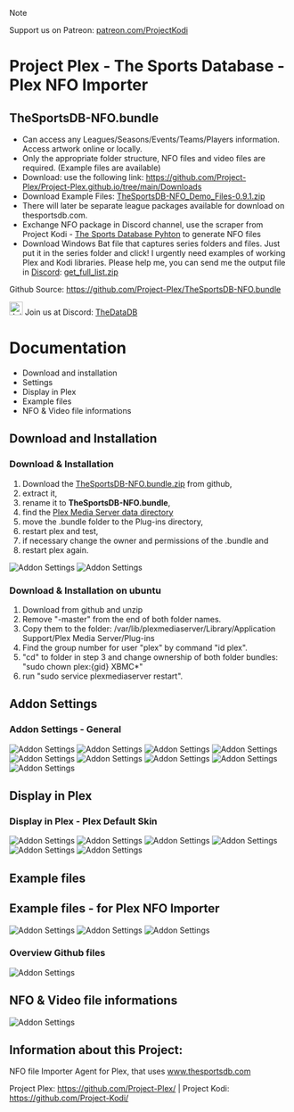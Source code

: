 
> [!NOTE]
> Support us on Patreon: <a href="https://patreon.com/ProjectKodi">patreon.com/ProjectKodi</a>

# Project Plex - The Sports Database - Plex NFO Importer
## TheSportsDB-NFO.bundle



<p align="left">
<ul>
  <li>Can access any Leagues/Seasons/Events/Teams/Players information. Access artwork online or locally.</li>
  <li>Only the appropriate folder structure, NFO files and video files are required. (Example files are available)</li>
    <li>Download: use the following link: <a href="https://github.com/Project-Plex/Project-Plex.github.io/tree/main/Downloads">https://github.com/Project-Plex/Project-Plex.github.io/tree/main/Downloads</a></li>
    <li>Download Example Files: <a href="https://github.com/Project-Plex/Project-Plex.github.io/tree/main/Downloads">TheSportsDB-NFO_Demo_Files-0.9.1.zip</a></li>
    <li>There will later be separate league packages available for download on thesportsdb.com.</li>
    <li>Exchange NFO package in Discord channel, use the scraper from Project Kodi - <a href="https://github.com/Project-Kodi">The Sports Database Pyhton</a> to generate NFO files</li>
    <li>Download Windows Bat file that captures series folders and files. Just put it in the series folder and click! I urgently need examples of working Plex and Kodi libraries. Please help me, you can send me the output file in <a href="https://discord.gg/pFvgaXV">Discord</a>: <a href="https://github.com/Project-Plex/Project-Plex.github.io/tree/main/Downloads">get_full_list.zip</a></li>
  </ul>
  </p>

Github Source: <a href="https://github.com/Project-Plex/TheSportsDB-NFO.bundle">https://github.com/Project-Plex/TheSportsDB-NFO.bundle</a>
  
<a href="https://discord.com/channels/481047912286257152/481047912286257155"><img src="https://raw.githubusercontent.com/Project-Plex/PlexSportScanner/master/Information/images/discord-logo.png" alt="Join the chat at Discord" height="24"></a> Join us at Discord: <a href="https://discord.com/channels/481047912286257152/481047912286257155">TheDataDB</a>


# Documentation

- Download and installation
- Settings
- Display in Plex
- Example files
- NFO & Video file informations



## Download and Installation


### Download & Installation

1. Download the [TheSportsDB-NFO.bundle.zip](https://github.com/Project-Plex/Project-Plex.github.io/tree/main/Downloads) from github,
2. extract it,
3. rename it to **TheSportsDB-NFO.bundle**,
4. find the [Plex Media Server data directory](https://support.plex.tv/hc/en-us/articles/202915258-Where-is-the-Plex-Media-Server-data-directory-located)
5. move the .bundle folder to the Plug-ins directory,
6. restart plex and test,
7. if necessary change the owner and permissions of the .bundle and
8. restart plex again.

<img src="_images/winfiles01.jpg" alt="Addon Settings">

<img src="_images/winfiles02.jpg" alt="Addon Settings">

### Download & Installation on ubuntu

1. Download from github and unzip
2. Remove "-master" from the end of both folder names.
3. Copy them to the folder:  /var/lib/plexmediaserver/Library/Application Support/Plex Media Server/Plug-ins
4. Find the group number for user "plex" by command "id plex".
5. "cd" to folder in step 3 and change ownership of both folder bundles: "sudo chown plex:{gid} XBMC*"
6. run "sudo service plexmediaserver restart".


## Addon Settings

### Addon Settings - General 

<img src="_images/plugin01.jpg" alt="Addon Settings">

<img src="_images/plugin02.jpg" alt="Addon Settings">

<img src="_images/plugin03.jpg" alt="Addon Settings">

<img src="_images/plugin04.jpg" alt="Addon Settings">

<img src="_images/plugin05.jpg" alt="Addon Settings">

<img src="_images/plugin06.jpg" alt="Addon Settings">

<img src="_images/plugin07.jpg" alt="Addon Settings">

<img src="_images/plugin08.jpg" alt="Addon Settings">

<img src="_images/plugin09.jpg" alt="Addon Settings">







## Display in Plex

### Display in Plex - Plex Default Skin

<img src="_images/view01.jpg" alt="Addon Settings">


<img src="_images/view02.jpg" alt="Addon Settings">


<img src="_images/view03.jpg" alt="Addon Settings">


<img src="_images/view04.jpg" alt="Addon Settings">


<img src="_images/view05.jpg" alt="Addon Settings">


<img src="_images/view06.jpg" alt="Addon Settings">


## Example files

## Example files - for Plex NFO Importer

<img src="_images/winfiles03.jpg" alt="Addon Settings">

<img src="_images/winfiles04.jpg" alt="Addon Settings">

<img src="_images/winfiles05.jpg" alt="Addon Settings">

### Overview Github files

<img src="_images/github01.jpg" alt="Addon Settings">



## NFO & Video file informations

<img src="_images/nfofile01.jpg" alt="Addon Settings">








## Information about this Project:

 NFO file Importer Agent for Plex, that uses www.thesportsdb.com

 Project Plex: <a href="https://github.com/Project-Plex/">https://github.com/Project-Plex/</a> | Project Kodi: <a href="https://github.com/Project-Kodi/">https://github.com/Project-Kodi/</a>